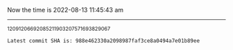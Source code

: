 Now the time is 2022-08-13 11:45:43 am

---

<small>12091206692085211903207571693829067</small>

```txt
Latest commit SHA is: 988e462330a2098987faf3ce8a0494a7e01b89ee
```
